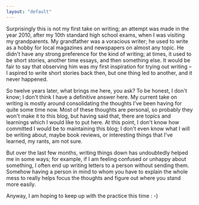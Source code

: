 ```yaml
---
layout: "default"
---
```


Surprisingly this is not my first take on writing; an attempt was made in the year 2010, after my 10th standard high school exams, when I was visiting my grandparents. My grandfather was a voracious writer; he used to write as a hobby for local magazines and newspapers on almost any topic. He didn't have any strong preference for the kind of writing; at times, it used to be short stories, another time essays, and then something else. It would be fair to say that observing him was my first inspiration for trying out writing – I aspired to write short stories back then, but one thing led to another, and it never happened.

So twelve years later, what brings me here, you ask? To be honest, I don't know; I don't think I have a definitive answer here. My current take on writing is mostly around consolidating the thoughts I've been having for quite some time now. Most of these thoughts are personal, so probably they won't make it to this blog, but having said that, there are topics and learnings which I would like to put here. At this point, I don't know how committed I would be to maintaining this blog; I don't even know what I will be writing about, maybe book reviews, or interesting things that I've learned, my rants, am not sure. 

But over the last few months, writing things down has undoubtedly helped me in some ways; for example, if I am feeling confused or unhappy about something, I often end up writing letters to a person without sending them. Somehow having a person in mind to whom you have to explain the whole mess to really helps focus the thoughts and figure out where you stand more easily. 

Anyway, I am hoping to keep up with the practice this time : -)
